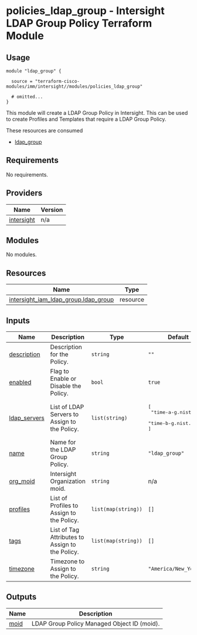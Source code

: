 # policies_ldap_group - Intersight LDAP Group Policy Terraform Module

## Usage

```hcl
module "ldap_group" {

  source = "terraform-cisco-modules/imm/intersight//modules/policies_ldap_group"

  # omitted...
}
```

This module will create a LDAP Group Policy in Intersight.  This can be used to create Profiles and Templates that require a LDAP Group Policy.  

These resources are consumed

* [ldap_group](https://registry.terraform.io/providers/CiscoDevNet/intersight/latest/docs/resources/iam_ldap_group)

<!-- BEGINNING OF PRE-COMMIT-TERRAFORM DOCS HOOK -->
## Requirements

No requirements.

## Providers

| Name | Version |
|------|---------|
| <a name="provider_intersight"></a> [intersight](#provider\_intersight) | n/a |

## Modules

No modules.

## Resources

| Name | Type |
|------|------|
| [intersight_iam_ldap_group.ldap_group](https://registry.terraform.io/providers/CiscoDevNet/intersight/latest/docs/resources/iam_ldap_group) | resource |

## Inputs

| Name | Description | Type | Default | Required |
|------|-------------|------|---------|:--------:|
| <a name="input_description"></a> [description](#input\_description) | Description for the Policy. | `string` | `""` | no |
| <a name="input_enabled"></a> [enabled](#input\_enabled) | Flag to Enable or Disable the Policy. | `bool` | `true` | no |
| <a name="input_ldap_servers"></a> [ldap\_servers](#input\_ldap\_servers) | List of LDAP Servers to Assign to the Policy. | `list(string)` | <pre>[<br>  "time-a-g.nist.gov",<br>  "time-b-g.nist.gov"<br>]</pre> | no |
| <a name="input_name"></a> [name](#input\_name) | Name for the LDAP Group Policy. | `string` | `"ldap_group"` | no |
| <a name="input_org_moid"></a> [org\_moid](#input\_org\_moid) | Intersight Organization moid. | `string` | n/a | yes |
| <a name="input_profiles"></a> [profiles](#input\_profiles) | List of Profiles to Assign to the Policy. | `list(map(string))` | `[]` | no |
| <a name="input_tags"></a> [tags](#input\_tags) | List of Tag Attributes to Assign to the Policy. | `list(map(string))` | `[]` | no |
| <a name="input_timezone"></a> [timezone](#input\_timezone) | Timezone to Assign to the Policy. | `string` | `"America/New_York"` | no |

## Outputs

| Name | Description |
|------|-------------|
| <a name="output_moid"></a> [moid](#output\_moid) | LDAP Group Policy Managed Object ID (moid). |
<!-- END OF PRE-COMMIT-TERRAFORM DOCS HOOK -->
